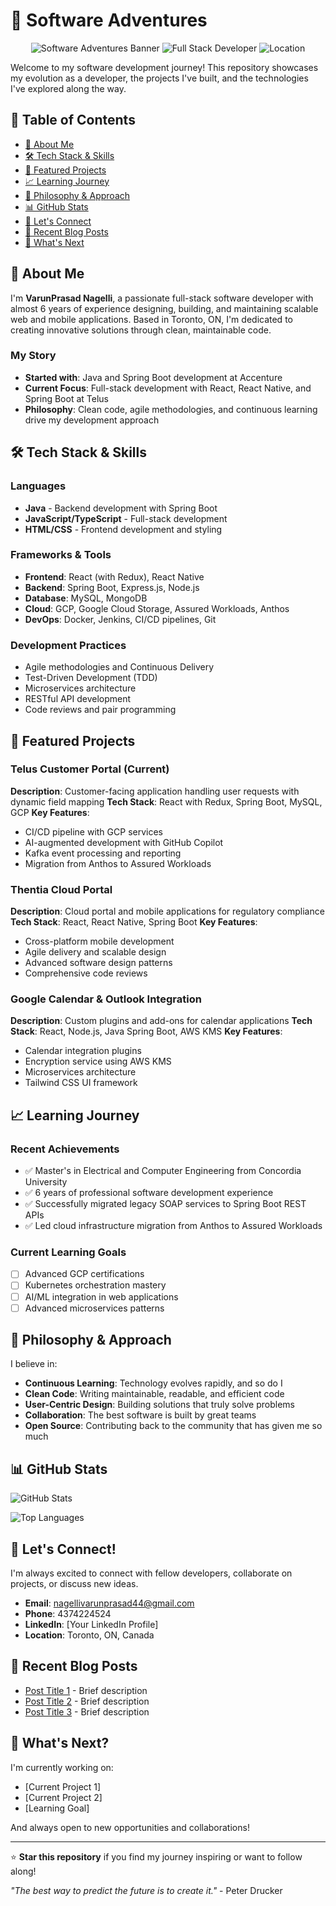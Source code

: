 # 🚀 Software Adventures

<div align="center">

![Software Adventures Banner](https://img.shields.io/badge/Software%20Adventures-Portfolio-blue?style=for-the-badge&logo=github)
![Full Stack Developer](https://img.shields.io/badge/Full%20Stack%20Developer-6%20Years%20Experience-green?style=for-the-badge)
![Location](https://img.shields.io/badge/Location-Toronto%2C%20ON-red?style=for-the-badge)

</div>

Welcome to my software development journey! This repository showcases my evolution as a developer, the projects I've built, and the technologies I've explored along the way.

## 📑 Table of Contents
- [👋 About Me](#-about-me)
- [🛠️ Tech Stack & Skills](#️-tech-stack--skills)
- [🎯 Featured Projects](#-featured-projects)
- [📈 Learning Journey](#-learning-journey)
- [🌟 Philosophy & Approach](#-philosophy--approach)
- [📊 GitHub Stats](#-github-stats)
- [🤝 Let's Connect](#-lets-connect)
- [📝 Recent Blog Posts](#-recent-blog-posts)
- [🎯 What's Next](#-whats-next)

## 👋 About Me

I'm **VarunPrasad Nagelli**, a passionate full-stack software developer with almost 6 years of experience designing, building, and maintaining scalable web and mobile applications. Based in Toronto, ON, I'm dedicated to creating innovative solutions through clean, maintainable code.

### My Story
- **Started with**: Java and Spring Boot development at Accenture
- **Current Focus**: Full-stack development with React, React Native, and Spring Boot at Telus
- **Philosophy**: Clean code, agile methodologies, and continuous learning drive my development approach

## 🛠️ Tech Stack & Skills

### Languages
- **Java** - Backend development with Spring Boot
- **JavaScript/TypeScript** - Full-stack development
- **HTML/CSS** - Frontend development and styling

### Frameworks & Tools
- **Frontend**: React (with Redux), React Native
- **Backend**: Spring Boot, Express.js, Node.js
- **Database**: MySQL, MongoDB
- **Cloud**: GCP, Google Cloud Storage, Assured Workloads, Anthos
- **DevOps**: Docker, Jenkins, CI/CD pipelines, Git

### Development Practices
- Agile methodologies and Continuous Delivery
- Test-Driven Development (TDD)
- Microservices architecture
- RESTful API development
- Code reviews and pair programming

## 🎯 Featured Projects

### Telus Customer Portal (Current)
**Description**: Customer-facing application handling user requests with dynamic field mapping
**Tech Stack**: React with Redux, Spring Boot, MySQL, GCP
**Key Features**: 
- CI/CD pipeline with GCP services
- AI-augmented development with GitHub Copilot
- Kafka event processing and reporting
- Migration from Anthos to Assured Workloads

### Thentia Cloud Portal
**Description**: Cloud portal and mobile applications for regulatory compliance
**Tech Stack**: React, React Native, Spring Boot
**Key Features**: 
- Cross-platform mobile development
- Agile delivery and scalable design
- Advanced software design patterns
- Comprehensive code reviews

### Google Calendar & Outlook Integration
**Description**: Custom plugins and add-ons for calendar applications
**Tech Stack**: React, Node.js, Java Spring Boot, AWS KMS
**Key Features**: 
- Calendar integration plugins
- Encryption service using AWS KMS
- Microservices architecture
- Tailwind CSS UI framework

## 📈 Learning Journey

### Recent Achievements
- ✅ Master's in Electrical and Computer Engineering from Concordia University
- ✅ 6 years of professional software development experience
- ✅ Successfully migrated legacy SOAP services to Spring Boot REST APIs
- ✅ Led cloud infrastructure migration from Anthos to Assured Workloads

### Current Learning Goals
- [ ] Advanced GCP certifications
- [ ] Kubernetes orchestration mastery
- [ ] AI/ML integration in web applications
- [ ] Advanced microservices patterns

## 🌟 Philosophy & Approach

I believe in:
- **Continuous Learning**: Technology evolves rapidly, and so do I
- **Clean Code**: Writing maintainable, readable, and efficient code
- **User-Centric Design**: Building solutions that truly solve problems
- **Collaboration**: The best software is built by great teams
- **Open Source**: Contributing back to the community that has given me so much

## 📊 GitHub Stats

![GitHub Stats](https://github-readme-stats.vercel.app/api?username=VarunPrasadNagelli&show_icons=true&theme=dark)

![Top Languages](https://github-readme-stats.vercel.app/api/top-langs/?username=VarunPrasadNagelli&layout=compact&theme=dark)

## 🤝 Let's Connect!

I'm always excited to connect with fellow developers, collaborate on projects, or discuss new ideas.

- **Email**: nagellivarunprasad44@gmail.com
- **Phone**: 4374224524
- **LinkedIn**: [Your LinkedIn Profile]
- **Location**: Toronto, ON, Canada

## 📝 Recent Blog Posts

- [Post Title 1](link) - Brief description
- [Post Title 2](link) - Brief description
- [Post Title 3](link) - Brief description

## 🎯 What's Next?

I'm currently working on:
- [Current Project 1]
- [Current Project 2]
- [Learning Goal]

And always open to new opportunities and collaborations!

---

⭐ **Star this repository** if you find my journey inspiring or want to follow along!

*"The best way to predict the future is to create it."* - Peter Drucker
